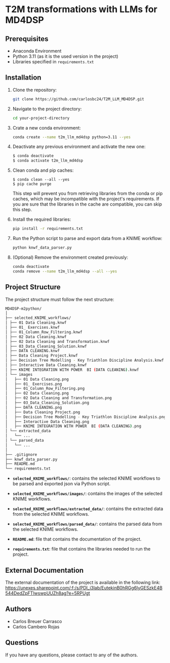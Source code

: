 # T2M transformations with LLMs for MD4DSP

## Prerequisites

- Anaconda Environment
- Python 3.11 (as it is the used version in the project)
- Libraries specified in `requirements.txt`

## Installation

1. Clone the repository:
   ```bash
   git clone https://github.com/carlosbc24/T2M_LLM_MD4DSP.git
    ```

2. Navigate to the project directory:
    ```bash
    cd your-project-directory
    ```
   
3. Crate a new conda environment:
   ```bash
   conda create --name t2m_llm_md4dsp python=3.11 --yes
   ```
   
4. Deactivate any previous environment and activate the new one:
    ```bash
    $ conda deactivate
    $ conda activate t2m_llm_md4dsp
    ```

5. Clean conda and pip caches:
    ```shell
    $ conda clean --all --yes
    $ pip cache purge
    ```
   This step will prevent you from retrieving libraries from the conda or pip caches, which may be incompatible with
   the project's requirements. If you are sure that the libraries in the cache are compatible, you can skip this step.

6. Install the required libraries:
   ```bash
   pip install -r requirements.txt
   ```
   
7. Run the Python script to parse and export data from a KNIME workflow:
    ```bash
    python knwf_data_parser.py
    ```

8. (Optional) Remove the environment created previously:
   ```bash
   conda deactivate
   conda remove --name t2m_llm_md4dsp --all --yes
   ```

## Project Structure

The project structure must follow the next structure:

```bash
MD4DSP-m2python/
│
├── selected_KNIME_workflows/
│ ├── 01 Data Cleaning.knwf
│ ├── 01_ Exercises.knwf
│ ├── 01_Column_Row_Filtering.knwf
│ ├── 02 Data Cleaning.knwf
│ ├── 02 Data Cleaning and Transformation.knwf
│ ├── 03_Data_Cleaning_Solution.knwf
│ ├── DATA CLEANING.knwf
│ ├── Data Cleaning Project.knwf
│ ├── Decision Tree Modelling - Key Triathlon Discipline Analysis.knwf
│ ├── Interactive Data Cleaning.knwf
│ ├── KNIME INTEGRATION WITH POWER  BI (DATA CLEANING).knwf
│ └── images
│   ├── 01 Data Cleaning.png
│   ├── 01_ Exercises.png
│   ├── 01_Column_Row_Filtering.png
│   ├── 02 Data Cleaning.png
│   ├── 02 Data Cleaning and Transformation.png
│   ├── 03_Data_Cleaning_Solution.png
│   ├── DATA CLEANING.png
│   ├── Data Cleaning Project.png
│   ├── Decision Tree Modelling - Key Triathlon Discipline Analysis.png
│   ├── Interactive Data Cleaning.png
│   ├── KNIME INTEGRATION WITH POWER  BI (DATA CLEANING).png
│ └── extracted_data
│   └── ...
│ └── parsed_data
│   └── ...
│
├── .gitignore
├── knwf_data_parser.py
├── README.md
└── requirements.txt
```

- **`selected_KNIME_workflows/`**: contains the selected KNIME workflows to be parsed and exported json via Python script.


- **`selected_KNIME_workflows/images/`**: contains the images of the selected KNIME workflows.


- **`selected_KNIME_workflows/extracted_data/`**: contains the extracted data from the selected KNIME workflows.


- **`selected_KNIME_workflows/parsed_data/`**: contains the parsed data from the selected KNIME workflows.


- **`README.md`**: file that contains the documentation of the project.
  

- **`requirements.txt`**: file that contains the libraries needed to run the project.


## External Documentation
The external documentation of the project is available in the following link: https://unexes.sharepoint.com/:f:/s/PDI_i3lab/EutekinB0hRGg6lyGESzkE4B544DedZpFTlwswpUUZh8ag?e=5RPUgt
  
## Authors
- Carlos Breuer Carrasco
- Carlos Cambero Rojas

## Questions
If you have any questions, please contact to any of the authors.
